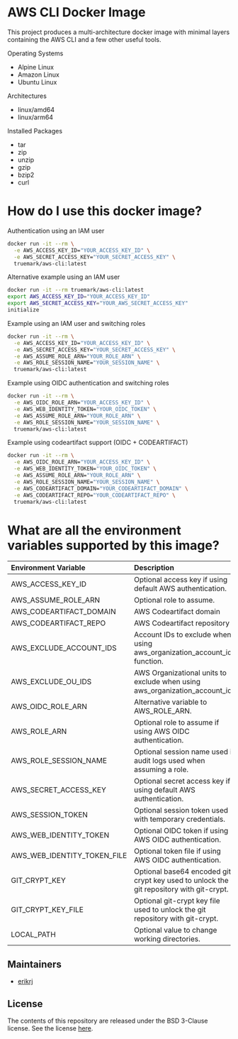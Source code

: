 # AWS CLI Docker Image

This project produces a multi-architecture docker image with minimal layers
containing the AWS CLI and a few other useful tools.

Operating Systems
 * Alpine Linux
 * Amazon Linux
 * Ubuntu Linux

Architectures
 * linux/amd64
 * linux/arm64

Installed Packages
 * tar 
 * zip 
 * unzip 
 * gzip 
 * bzip2 
 * curl

# How do I use this docker image?

Authentication using an IAM user
```bash
docker run -it --rm \
  -e AWS_ACCESS_KEY_ID="YOUR_ACCESS_KEY_ID" \
  -e AWS_SECRET_ACCESS_KEY="YOUR_SECRET_ACCESS_KEY" \
  truemark/aws-cli:latest
```

Alternative example using an IAM user 
```bash
docker run -it --rm truemark/aws-cli:latest
export AWS_ACCESS_KEY_ID="YOUR_ACCESS_KEY_ID"
export AWS_SECRET_ACCESS_KEY="YOUR_AWS_SECRET_ACCESS_KEY"
initialize
```

Example using an IAM user and switching roles
```bash
docker run -it --rm \
  -e AWS_ACCESS_KEY_ID="YOUR_ACCESS_KEY_ID" \
  -e AWS_SECRET_ACCESS_KEY="YOUR_SECRET_ACCESS_KEY" \
  -e AWS_ASSUME_ROLE_ARN="YOUR_ROLE_ARN" \
  -e AWS_ROLE_SESSION_NAME="YOUR_SESSION_NAME" \
  truemark/aws-cli:latest
```

Example using OIDC authentication and switching roles
```bash
docker run -it --rm \
  -e AWS_OIDC_ROLE_ARN="YOUR_ACCESS_KEY_ID" \
  -e AWS_WEB_IDENTITY_TOKEN="YOUR_OIDC_TOKEN" \
  -e AWS_ASSUME_ROLE_ARN="YOUR_ROLE_ARN" \
  -e AWS_ROLE_SESSION_NAME="YOUR_SESSION_NAME" \
  truemark/aws-cli:latest
```

Example using codeartifact support (OIDC + CODEARTIFACT)
```bash
docker run -it --rm \
  -e AWS_OIDC_ROLE_ARN="YOUR_ACCESS_KEY_ID" \
  -e AWS_WEB_IDENTITY_TOKEN="YOUR_OIDC_TOKEN" \
  -e AWS_ASSUME_ROLE_ARN="YOUR_ROLE_ARN" \
  -e AWS_ROLE_SESSION_NAME="YOUR_SESSION_NAME" \
  -e AWS_CODEARTIFACT_DOMAIN="YOUR_CODEARTIFACT_DOMAIN" \
  -e AWS_CODEARTIFACT_REPO="YOUR_CODEARTIFACT_REPO" \
  truemark/aws-cli:latest
```

# What are all the environment variables supported by this image?

| Environment Variable        | Description                                                                             |
|:----------------------------|:----------------------------------------------------------------------------------------|
| AWS_ACCESS_KEY_ID           | Optional access key if using default AWS authentication.                                |
| AWS_ASSUME_ROLE_ARN         | Optional role to assume.                                                                |
| AWS_CODEARTIFACT_DOMAIN     | AWS Codeartifact domain                                                                 |
| AWS_CODEARTIFACT_REPO       | AWS Codeartifact repository                                                             |
| AWS_EXCLUDE_ACCOUNT_IDS     | Account IDs to exclude when using aws_organization_account_ids function.                |
| AWS_EXCLUDE_OU_IDS          | AWS Organizational units to exclude when using aws_organization_account_ids.            |
| AWS_OIDC_ROLE_ARN           | Alternative variable to AWS_ROLE_ARN.                                                   |
| AWS_ROLE_ARN                | Optional role to assume if using AWS OIDC authentication.                               |
| AWS_ROLE_SESSION_NAME       | Optional session name used in audit logs used when assuming a role.                     |
| AWS_SECRET_ACCESS_KEY       | Optional secret access key if using default AWS authentication.                         |
| AWS_SESSION_TOKEN           | Optional session token used with temporary credentials.                                 |
| AWS_WEB_IDENTITY_TOKEN      | Optional OIDC token if using AWS OIDC authentication.                                   |
| AWS_WEB_IDENTITY_TOKEN_FILE | Optional token file if using AWS OIDC authentication.                                   |
| GIT_CRYPT_KEY               | Optional base64 encoded git-crypt key used to unlock the git repository with git-crypt. |
| GIT_CRYPT_KEY_FILE          | Optional git-crypt key file used to unlock the git repository with git-crypt.           |
| LOCAL_PATH                  | Optional value to change working directories.                                           |

## Maintainers

 - [erikrj](https://github.com/erikrj)

## License

The contents of this repository are released under the BSD 3-Clause license. See the
license [here](https://github.com/truemark/aws-cli-dockegitr/blob/main/LICENSE.txt).

